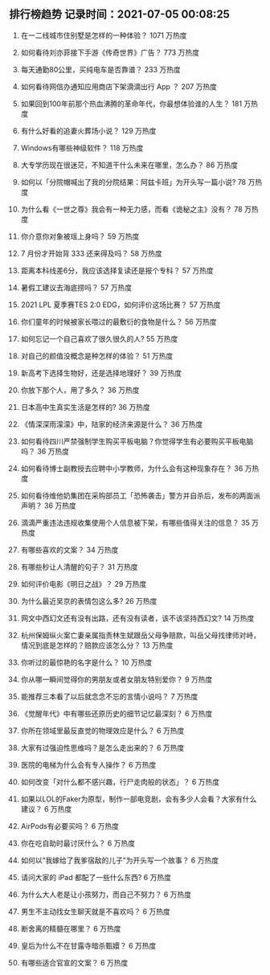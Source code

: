 
## 排行榜趋势 记录时间：2021-07-05 00:08:25
  
  1. 在一二线城市住别墅是怎样的一种体验？ 1071 万热度
    
  2. 如何看待刘亦菲接下手游《传奇世界》广告？ 773 万热度
    
  3. 每天通勤80公里，买纯电车是否靠谱？ 233 万热度
    
  4. 如何看待网信办通知应用商店下架滴滴出行 App ？ 207 万热度
    
  5. 如果回到100年前那个热血沸腾的革命年代，你最想体验谁的人生？ 181 万热度
    
  6. 有什么好看的追妻火葬场小说？ 129 万热度
    
  7. Windows有哪些神级软件？ 118 万热度
    
  8. 大专学历现在很迷茫，不知道干什么未来在哪里，怎么办？ 86 万热度
    
  9. 如何以「分院帽喊出了我的分院结果：阿兹卡班」为开头写一篇小说? 78 万热度
    
  10. 为什么看《一世之尊》我会有一种无力感，而看《诡秘之主》没有？ 78 万热度
    
  11. 你介意你对象被瑶上身吗？ 59 万热度
    
  12. 7 月份才开始背 333 还来得及吗？ 58 万热度
    
  13. 距离本科线差6分，我应该选择复读还是报个专科？ 57 万热度
    
  14. 暑假工建议去海底捞吗？ 57 万热度
    
  15. 2021 LPL 夏季赛TES 2:0 EDG，如何评价这场比赛？ 57 万热度
    
  16. 你们童年的时候被家长喂过的最敷衍的食物是什么？ 56 万热度
    
  17. 如何忘记一个自己喜欢了很久很久的人? 55 万热度
    
  18. 对自己的颜值没概念是种怎样的体验？ 51 万热度
    
  19. 新高考下选择生物好，还是选择地理好？ 39 万热度
    
  20. 你放下那个人，用了多久？ 36 万热度
    
  21. 日本高中生真实生活是怎样的? 36 万热度
    
  22. 《情深深雨濛濛》中，陆家的经济来源是什么？ 36 万热度
    
  23. 如何看待四川严禁强制学生购买平板电脑？你觉得学生有必要购买平板电脑吗？ 36 万热度
    
  24. 如何看待博士副教授去应聘中小学教师，为什么会有这种现象存在？ 36 万热度
    
  25. 如何看待维他奶集团在采购部员工「恐怖袭击」警方并自杀后，发布的两面派声明？ 36 万热度
    
  26. 滴滴严重违法违规收集使用个人信息被下架，有哪些值得关注的信息？ 35 万热度
    
  27. 有哪些喜欢的文案？ 34 万热度
    
  28. 有哪些秒让人清醒的句子？ 31 万热度
    
  29. 如何评价电影《明日之战》？ 29 万热度
    
  30. 为什么最近吴京的表情包这么多? 26 万热度
    
  31. 网文中西幻文还有没有出路，还有没有读者，该不该坚持西幻文? 14 万热度
    
  32. 杭州保姆纵火案亡妻亲属指责林生斌跟岳父母争赔款，叫岳父母找律师对峙，情况到底是怎样的？赔款应该怎么分？ 13 万热度
    
  33. 你听过的最惊艳的名字是什么？ 10 万热度
    
  34. 你从哪一瞬间觉得你的男朋友或者女朋友特别爱你？ 9 万热度
    
  35. 能推荐三本看了以后就念念不忘的言情小说吗？ 7 万热度
    
  36. 《觉醒年代》中有哪些还原历史的细节记忆最深刻？ 6 万热度
    
  37. 你所在领域里最反直觉的物理效应是什么？ 6 万热度
    
  38. 大家有过强迫性思维吗？是怎么走出来的？ 6 万热度
    
  39. 医院的电梯为什么会有专人操作？ 6 万热度
    
  40. 如何改变「对什么都不感兴趣，行尸走肉般的状态」？ 6 万热度
    
  41. 如果以LOL的Faker为原型，制作一部电竞剧，会有多少人会看？大家有什么建议？ 6 万热度
    
  42. AirPods有必要买吗？ 6 万热度
    
  43. 你在吃自助时最讨厌什么？ 6 万热度
    
  44. 如何以“我嫁给了我爹宿敌的儿子”为开头写一个故事？ 6 万热度
    
  45. 请问大家的 iPad 都配了一些什么东西? 6 万热度
    
  46. 为什么大人老是让小孩努力，而自己不努力？ 6 万热度
    
  47. 男生不主动找女生聊天就是不喜欢吗？ 6 万热度
    
  48. 断舍离的精髓在哪里？ 6 万热度
    
  49. 皇后为什么不在甘露寺暗杀甄嬛？ 6 万热度
    
  50. 有哪些适合官宣的文案？ 6 万热度
    